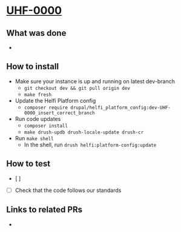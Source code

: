 # [UHF-0000](https://helsinkisolutionoffice.atlassian.net/browse/UHF-0000)

## What was done
<!-- Describe what was done, f.e. fixed bug in accordion javascript. -->
* 

## How to install
<!-- Describe steps how to install the features. Default steps are provided. -->
* Make sure your instance is up and running on latest dev-branch
  * `git checkout dev && git pull origin dev`
  * `make fresh`
* Update the Helfi Platform config
  * `composer require drupal/helfi_platform_config:dev-UHF-0000_insert_correct_branch`
* Run code updates
  * `composer install`
  * `make drush-updb drush-locale-update drush-cr`
* Run `make shell`
  * In the shell, run `drush helfi:platform-config:update`
  <!-- 
  Running all module updates takes approx. 5 minutes.
  To run one module update: `drush helfi:platform-config:update module_name"`
  -->

## How to test
<!-- Describe steps how to test the features. Add as many steps as you want to be tested -->
* [ ] 
* [ ] Check that the code follows our standards

<!-- 
Check list for the developer

Privacy  
- Do the changes you made have an impact on privacy? If you are unsure, please check the checklist at: https://helsinkisolutionoffice.atlassian.net/wiki/spaces/HEL/pages/9930473479/Tietosuojan+tarkistuslista+kehitt+jille

Documentation
- Check the documentation exists and is up to date. Add link if the documentation is not included in the PR.

Translations
- Make sure all necessary translations have been added.
-->

## Links to related PRs
<!-- F.e. a related PR in another repository -->
* 
